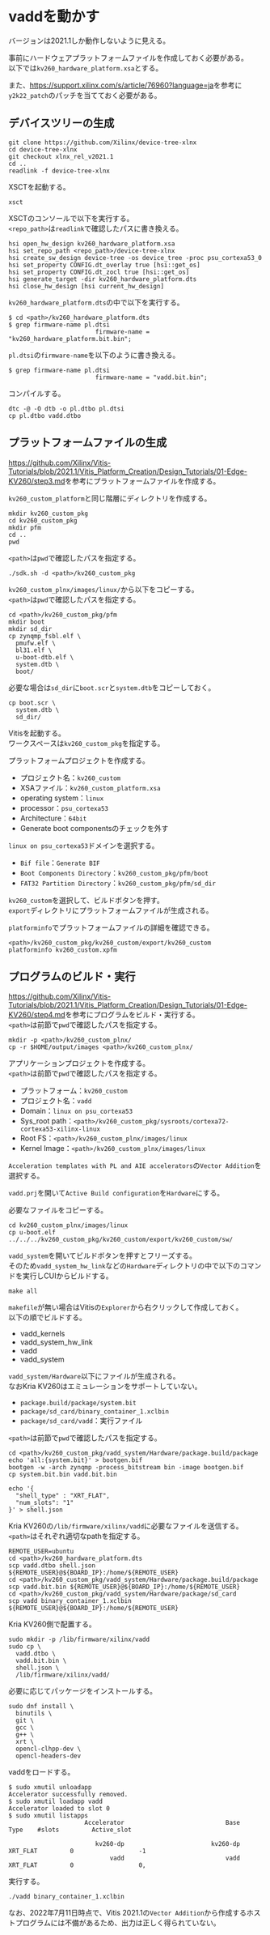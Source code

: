 # vaddを動かす

バージョンは2021.1しか動作しないように見える。

事前にハードウェアプラットフォームファイルを作成しておく必要がある。  
以下では`kv260_hardware_platform.xsa`とする。

また、<https://support.xilinx.com/s/article/76960?language=ja>を参考に`y2k22_patch`のパッチを当てておく必要がある。

## デバイスツリーの生成

```shell
git clone https://github.com/Xilinx/device-tree-xlnx
cd device-tree-xlnx
git checkout xlnx_rel_v2021.1
cd ..
readlink -f device-tree-xlnx
```

XSCTを起動する。

```shell
xsct
```

XSCTのコンソールで以下を実行する。  
`<repo_path>`は`readlink`で確認したパスに書き換える。

```shell
hsi open_hw_design kv260_hardware_platform.xsa
hsi set_repo_path <repo_path>/device-tree-xlnx
hsi create_sw_design device-tree -os device_tree -proc psu_cortexa53_0
hsi set_property CONFIG.dt_overlay true [hsi::get_os]
hsi set_property CONFIG.dt_zocl true [hsi::get_os]
hsi generate_target -dir kv260_hardware_platform.dts
hsi close_hw_design [hsi current_hw_design]
```

`kv260_hardware_platform.dts`の中で以下を実行する。

```shell
$ cd <path>/kv260_hardware_platform.dts
$ grep firmware-name pl.dtsi
                        firmware-name = "kv260_hardware_platform.bit.bin";
```

`pl.dtsi`の`firmware-name`を以下のように書き換える。

```shell
$ grep firmware-name pl.dtsi
                        firmware-name = "vadd.bit.bin";
```

コンパイルする。

```shell
dtc -@ -O dtb -o pl.dtbo pl.dtsi
cp pl.dtbo vadd.dtbo
```

## プラットフォームファイルの生成

<https://github.com/Xilinx/Vitis-Tutorials/blob/2021.1/Vitis_Platform_Creation/Design_Tutorials/01-Edge-KV260/step3.md>を参考にプラットフォームファイルを作成する。

`kv260_custom_platform`と同じ階層にディレクトリを作成する。

```shell
mkdir kv260_custom_pkg
cd kv260_custom_pkg
mkdir pfm
cd ..
pwd
```

`<path>`は`pwd`で確認したパスを指定する。

```shell
./sdk.sh -d <path>/kv260_custom_pkg
```

`kv260_custom_plnx/images/linux/`から以下をコピーする。  
`<path>`は`pwd`で確認したパスを指定する。

```shell
cd <path>/kv260_custom_pkg/pfm
mkdir boot
mkdir sd_dir
cp zynqmp_fsbl.elf \
  pmufw.elf \
  bl31.elf \
  u-boot-dtb.elf \
  system.dtb \
  boot/
```

必要な場合は`sd_dir`に`boot.scr`と`system.dtb`をコピーしておく。

```shell
cp boot.scr \
  system.dtb \
  sd_dir/
```

Vitisを起動する。  
ワークスペースは`kv260_custom_pkg`を指定する。

プラットフォームプロジェクトを作成する。  

- プロジェクト名：`kv260_custom`
- XSAファイル：`kv260_custom_platform.xsa`
- operating system：`linux`
- processor：`psu_cortexa53`
- Architecture：`64bit`
- Generate boot componentsのチェックを外す

`linux on psu_cortexa53`ドメインを選択する。  

- `Bif file`：`Generate BIF`
- `Boot Components Directory`：`kv260_custom_pkg/pfm/boot`
- `FAT32 Partition Directory`：`kv260_custom_pkg/pfm/sd_dir`

`kv260_custom`を選択して、ビルドボタンを押す。  
`export`ディレクトリにプラットフォームファイルが生成される。

`platforminfo`でプラットフォームファイルの詳細を確認できる。

```shell
<path>/kv260_custom_pkg/kv260_custom/export/kv260_custom
platforminfo kv260_custom.xpfm
```

## プログラムのビルド・実行

<https://github.com/Xilinx/Vitis-Tutorials/blob/2021.1/Vitis_Platform_Creation/Design_Tutorials/01-Edge-KV260/step4.md>を参考にプログラムをビルド・実行する。  
`<path>`は前節で`pwd`で確認したパスを指定する。

```shell
mkdir -p <path>/kv260_custom_plnx/
cp -r $HOME/output/images <path>/kv260_custom_plnx/
```

アプリケーションプロジェクトを作成する。  
`<path>`は前節で`pwd`で確認したパスを指定する。

- プラットフォーム：`kv260_custom`
- プロジェクト名：`vadd`
- Domain：`linux on psu_cortexa53`
- Sys_root path：`<path>/kv260_custom_pkg/sysroots/cortexa72-cortexa53-xilinx-linux`
- Root FS：`<path>/kv260_custom_plnx/images/linux`
- Kernel Image：`<path>/kv260_custom_plnx/images/linux`

`Acceleration templates with PL and AIE accelerators`の`Vector Addition`を選択する。

`vadd.prj`を開いて`Active Build configuration`を`Hardware`にする。

必要なファイルをコピーする。

```shell
cd kv260_custom_plnx/images/linux
cp u-boot.elf ../../../kv260_custom_pkg/kv260_custom/export/kv260_custom/sw/
```

`vadd_system`を開いてビルドボタンを押すとフリーズする。  
そのため`vadd_system_hw_link`などの`Hardware`ディレクトリの中で以下のコマンドを実行しCUIからビルドする。

```shell
make all
```

`makefile`が無い場合はVitisの`Explorer`から右クリックして作成しておく。  
以下の順でビルドする。

- vadd_kernels
- vadd_system_hw_link
- vadd
- vadd_system

`vadd_system/Hardware`以下にファイルが生成される。  
なおKria KV260はエミュレーションをサポートしていない。

- `package.build/package/system.bit`
- `package/sd_card/binary_container_1.xclbin`
- `package/sd_card/vadd`：実行ファイル

`<path>`は前節で`pwd`で確認したパスを指定する。

```shell
cd <path>/kv260_custom_pkg/vadd_system/Hardware/package.build/package
echo 'all:{system.bit}' > bootgen.bif
bootgen -w -arch zynqmp -process_bitstream bin -image bootgen.bif
cp system.bit.bin vadd.bit.bin
```

```shell
echo '{
  "shell_type" : "XRT_FLAT",
  "num_slots": "1"
}' > shell.json
```

Kria KV260の`/lib/firmware/xilinx/vadd`に必要なファイルを送信する。  
`<path>`はそれぞれ適切なpathを指定する。

```shell
REMOTE_USER=ubuntu
cd <path>/kv260_hardware_platform.dts
scp vadd.dtbo shell.json ${REMOTE_USER}@${BOARD_IP}:/home/${REMOTE_USER}
cd <path>/kv260_custom_pkg/vadd_system/Hardware/package.build/package
scp vadd.bit.bin ${REMOTE_USER}@${BOARD_IP}:/home/${REMOTE_USER}
cd <path>/kv260_custom_pkg/vadd_system/Hardware/package/sd_card
scp vadd binary_container_1.xclbin ${REMOTE_USER}@${BOARD_IP}:/home/${REMOTE_USER}
```

Kria KV260側で配置する。

```shell
sudo mkdir -p /lib/firmware/xilinx/vadd
sudo cp \
  vadd.dtbo \
  vadd.bit.bin \
  shell.json \
  /lib/firmware/xilinx/vadd/
```

必要に応じてパッケージをインストールする。

```shell
sudo dnf install \
  binutils \
  git \
  gcc \
  g++ \
  xrt \
  opencl-clhpp-dev \
  opencl-headers-dev
```

vaddをロードする。

```shell
$ sudo xmutil unloadapp
Accelerator successfully removed.
$ sudo xmutil loadapp vadd
Accelerator loaded to slot 0
$ sudo xmutil listapps
                     Accelerator                            Base           Type    #slots         Active_slot

                        kv260-dp                        kv260-dp       XRT_FLAT         0                  -1
                            vadd                            vadd       XRT_FLAT         0                  0,
```

実行する。

```shell
./vadd binary_container_1.xclbin
```

なお、2022年7月11日時点で、Vitis 2021.1の`Vector Addition`から作成するホストプログラムには不備があるため、出力は正しく得られていない。
